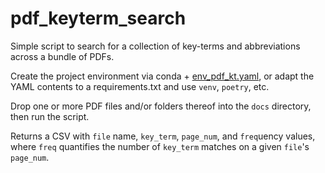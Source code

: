 # pdf_keyterm_search
Simple script to search for a collection of key-terms and abbreviations across a bundle of PDFs.

Create the project environment via conda + [env_pdf_kt.yaml](env_pdf_kt.yaml), 
or adapt the YAML contents to a requirements.txt and use `venv`, `poetry`, etc.

Drop one or more PDF files and/or folders thereof into the `docs` directory, then run the script.

Returns a CSV with `file` name, `key_term`, `page_num`, and `freq`uency values, 
where `freq` quantifies the number of `key_term` matches on a given `file`'s `page_num`.